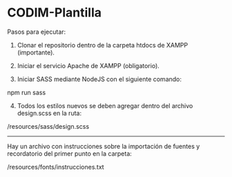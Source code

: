 # CODIM-Plantilla

Pasos para ejecutar:

1. Clonar el repositorio dentro de la carpeta htdocs de XAMPP (importante).

2. Iniciar el servicio Apache de XAMPP (obligatorio).

3. Iniciar SASS mediante NodeJS con el siguiente comando:

npm run sass

4. Todos los estilos nuevos se deben agregar dentro del archivo design.scss en la ruta:

/resources/sass/design.scss

------------------------------------------------------------------------------------------------------------------------

Hay un archivo con instrucciones sobre la importación de fuentes y recordatorio del primer punto en la carpeta:

/resources/fonts/instrucciones.txt
